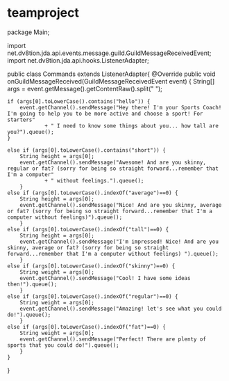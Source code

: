 # teamproject
package Main;

import net.dv8tion.jda.api.events.message.guild.GuildMessageReceivedEvent;
import net.dv8tion.jda.api.hooks.ListenerAdapter;

public class Commands extends ListenerAdapter{
	@Override
	public void onGuildMessageReceived(GuildMessageReceivedEvent event) {
	String[] args = event.getMessage().getContentRaw().split(" ");	

	if (args[0].toLowerCase().contains("hello")) {
		event.getChannel().sendMessage("Hey there! I'm your Sports Coach! I'm going to help you to be more active and choose a sport! For starters"
				+ " I need to know some things about you... how tall are you?").queue();
	}
	
	else if (args[0].toLowerCase().contains("short")) {
		String height = args[0];
		event.getChannel().sendMessage("Awesome! And are you skinny, regular or fat? (sorry for being so straight forward...remember that I'm a computer"
				+ " without feelings.").queue();
		}
	else if (args[0].toLowerCase().indexOf("average")==0) {
		String height = args[0];
		event.getChannel().sendMessage("Nice! And are you skinny, average or fat? (sorry for being so straight forward...remember that I'm a computer without feelings)").queue();
		}
	else if (args[0].toLowerCase().indexOf("tall")==0) {
		String height = args[0];
		event.getChannel().sendMessage("I'm impressed! Nice! And are you skinny, average or fat? (sorry for being so straight forward...remember that I'm a computer without feelings) ").queue();
		}
	else if (args[0].toLowerCase().indexOf("skinny")==0) {
		String weight = args[0];
		event.getChannel().sendMessage("Cool! I have some ideas then!").queue();
		}
	else if (args[0].toLowerCase().indexOf("regular")==0) {
		String weight = args[0];
		event.getChannel().sendMessage("Amazing! let's see what you could do!").queue();
		}
	else if (args[0].toLowerCase().indexOf("fat")==0) {
		String weight = args[0];
		event.getChannel().sendMessage("Perfect! There are plenty of sports that you could do!").queue();
		}
	}
}
